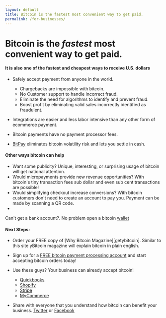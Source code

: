 ```yaml
---
layout: default
title: Bitcoin is the fastest most convenient way to get paid.
permalink: /for-businesses/
---
```


# Bitcoin is the *fastest* most convenient way to get paid.

#### It is also one of the fastest and cheapest ways to receive U.S. dollars <i class="fa fa-money"></i>
* <i class="fa fa-shield"></i> Safely accept payment from anyone in the world.
     * Chargebacks are impossible with bitcoin.
     * No Customer support to handle incorrect fraud.
     * Eliminate the need for algorithms to identify and prevent fraud.
     * Boost profit by eliminating valid sales incorrectly identified as fraudulent.

 * <i class="fa fa-shopping-cart"></i> Integrations are easier and less labor intensive than any other form of ecommerce payment.
 * <i class="fa fa-ban"></i> Bitcoin payments have no payment processor fees.
 * <i class="fa fa-money"></i> [BitPay](https://bitpay.com/start) eliminates bitcoin volatility risk and lets you settle in cash.
    
#### Other ways bitcoin can help
		
 * <i class="fa fa-bullhorn"></i> Want some publicity? Unique, interesting, or surprising usage of bitcoin will get national attention.
 * <i class="fa fa-tachometer"></i> Would micropayments provide new revenue opportunities? With bitcoin's tiny transaction fees sub dollar and even sub cent transactions are possible!
 * <i class="fa fa-signal"></i> Would simplifying checkout increase conversions? With bitcoin customers don't need to create an account to pay you. Payment can be made by scanning a QR code.
 * <span class="fa-stack">
  <i class="fa fa-university fa-stack-1x"></i>
  <i class="fa fa-ban fa-stack-2x"></i>
</span> Can't get a bank account?. No problem open a bitcoin [wallet](http://www.blockchain.info)

#### Next Steps:
* <i class="fa fa-book"></i> Order your FREE copy of [Why Bitcoin Magazine][getybitcoin]. Similar to this site yBitcoin magazine will explain bitcoin in plain english.


* <i class="fa fa-graduation-cap"></i> Sign up for a [FREE bitcoin payment processing account](https://bitpay.com/start) and start accepting bitcoin orders today!

* <i class="fa fa-check"></i> Use these guys? Your business can already accept bitcoin!
    * [Quickbooks](https://paybycoin.intuit.com/)
    * [Shopify](http://docs.shopify.com/manual/settings/checkout-and-payment/payment-gateway#bitpay)
    * [Stripe](https://stripe.com/bitcoin)
    * [MyCommerce](http://www.mycommerce.com/news/item/484-global-ecommerce-provider-digital-river-now-accepting-bitcoin)
    
* <i class="fa fa-share"></i> Share with everyone that you understand how bitcoin can benefit your business. <a href="http://twitter.com/home?status=I+understand+how+%23bitcoin+can+help+my+business%21+Thanks+%40sowhatsbitcoin!"><i class="fa fa-twitter"></i> Twitter</a> or <a href="http://www.facebook.com/sharer.php?u=http://www.sowhatsbitcoin.com"><i class="fa fa-facebook-square"></i> Facebook</a>
